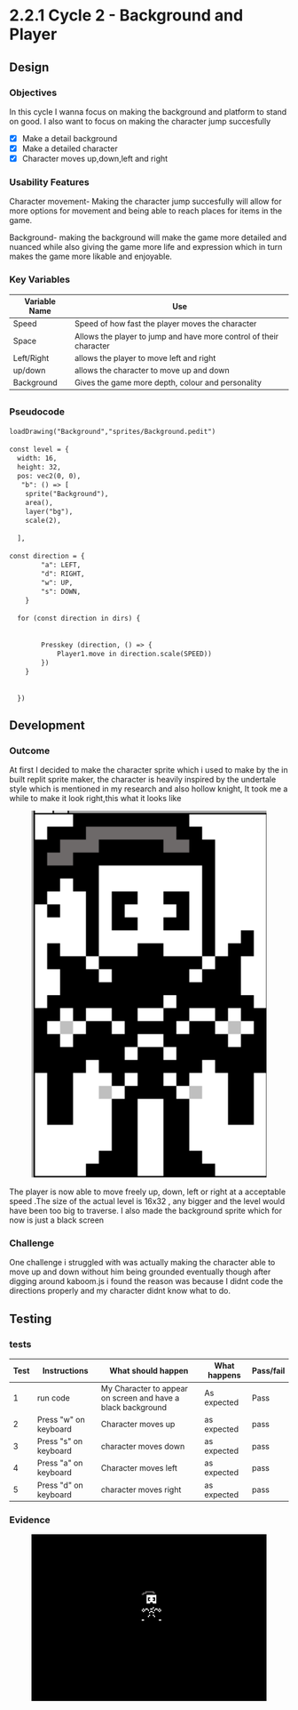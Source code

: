 # 2.2.1 Cycle 2 - Background and Player

## Design

### Objectives

In this cycle I wanna focus on making the background and platform to stand on good. I also want to focus on making the character jump succesfully

* [x] Make a detail background&#x20;
* [x] Make a detailed character&#x20;
* [x] Character moves up,down,left and right&#x20;

### Usability Features

Character movement- Making the character jump succesfully will allow for more options for movement and being able to reach places for items in the game.

Background- making the background will make the game more detailed and nuanced while also giving the game more life and expression which in turn makes the game more likable and enjoyable.

### Key Variables



| Variable Name | Use                                                                |
| ------------- | ------------------------------------------------------------------ |
| Speed         | Speed of how fast the player moves the character                   |
| Space         | Allows the player to jump and have more control of their character |
| Left/Right    | allows the player to move left and right                           |
| up/down       | allows the character to move up and down                           |
| Background    | Gives the game more depth, colour and personality                  |

##

### Pseudocode

```
loadDrawing("Background","sprites/Background.pedit")

const level = {
  width: 16,
  height: 32,
  pos: vec2(0, 0),
   "b": () => [
    sprite("Background"),
    area(),
    layer("bg"),
    scale(2),
    
  ],

const direction = {
		"a": LEFT,
		"d": RIGHT,
		"w": UP,
		"s": DOWN,
	}

  for (const direction in dirs) {
	
	
		Presskey (direction, () => {
			Player1.move in direction.scale(SPEED))
		})
	}
  
  
  })
```

## Development

### Outcome

At first I decided to make the character sprite which i used to make by the in built replit sprite maker, the character is heavily inspired by the undertale style which is mentioned in my research and also hollow knight, It took me a while to make it look right,this what it looks like

<figure><img src="../.gitbook/assets/image (20) (1).png" alt=""><figcaption></figcaption></figure>



The player is now able to move freely up, down, left or right at a acceptable speed .The size of the actual level is 16x32 , any bigger and the level would have been too big to traverse. I also made the background sprite which for now is just a black screen&#x20;

### Challenge&#x20;

One challenge i struggled with was actually making the character able to move up and down without him being grounded eventually though after digging around kaboom.js i found the reason was because I didnt code the directions properly and my character didnt know what to do.&#x20;

## Testing

### tests

| Test | Instructions           | What should happen                                           | What happens  | Pass/fail |
| ---- | ---------------------- | ------------------------------------------------------------ | ------------- | --------- |
| 1    | run code               | My Character to appear on screen and have a black background | As expected   | Pass      |
| 2    | Press "w" on keyboard  | Character moves up                                           | as expected   | pass      |
| 3    | Press "s" on keyboard  | character moves down                                         | as expected   | pass      |
| 4    | Press "a" on keyboard  | Character moves left                                         | as expected   | pass      |
| 5    | Press "d" on keyboard  | character moves right                                        | as expected   | pass      |

### Evidence

<figure><img src="../.gitbook/assets/image (3) (4).png" alt=""><figcaption></figcaption></figure>

###
